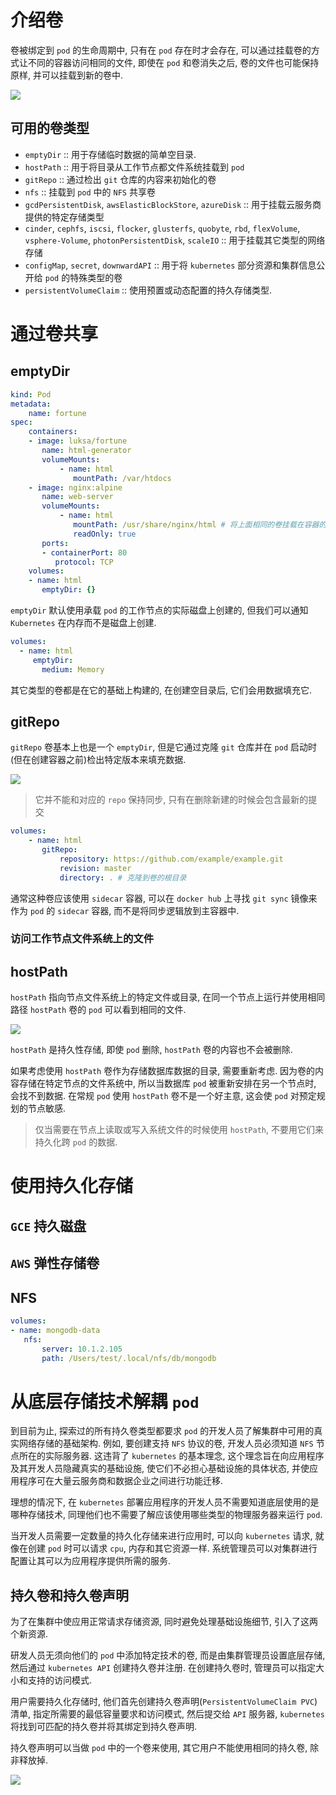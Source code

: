 # 介绍卷

卷被绑定到 `pod` 的生命周期中, 只有在 `pod` 存在时才会存在, 可以通过挂载卷的方式让不同的容器访问相同的文件, 即使在 `pod` 和卷消失之后, 卷的文件也可能保持原样, 并可以挂载到新的卷中.


![](assert/Pasted%20image%2020220705172157.png)

## 可用的卷类型

* `emptyDir` :: 用于存储临时数据的简单空目录.
* `hostPath` :: 用于将目录从工作节点都文件系统挂载到 `pod`
* `gitRepo` :: 通过检出 `git` 仓库的内容来初始化的卷
* `nfs` :: 挂载到 `pod` 中的 `NFS` 共享卷
* `gcdPersistentDisk`, `awsElasticBlockStore`, `azureDisk` :: 用于挂载云服务商提供的特定存储类型
* `cinder`, `cephfs`, `iscsi`, `flocker`, `glusterfs`, `quobyte`, `rbd`, `flexVolume`, `vsphere-Volume`, `photonPersistentDisk`, `scaleIO` :: 用于挂载其它类型的网络存储
* `configMap`, `secret`, `downwardAPI` :: 用于将 `kubernetes` 部分资源和集群信息公开给 `pod` 的特殊类型的卷
* `persistentVolumeClaim` :: 使用预置或动态配置的持久存储类型.

# 通过卷共享

## emptyDir

```yaml
kind: Pod
metadata:
	name: fortune
spec:
	containers:
	- image: luksa/fortune
       name: html-generator
       volumeMounts:
	       - name: html
	          mountPath: /var/htdocs
	- image: nginx:alpine
	   name: web-server
	   volumeMounts:
		   - name: html
		      mountPath: /usr/share/nginx/html # 将上面相同的卷挂载在容器的 /usr/share/nginx/html 目录下
		      readOnly: true
	   ports:
	   - containerPort: 80
	      protocol: TCP
	volumes:
	- name: html
	   emptyDir: {}
```

`emptyDir` 默认使用承载 `pod` 的工作节点的实际磁盘上创建的, 但我们可以通知 `Kubernetes` 在内存而不是磁盘上创建.

```yaml
volumes:
  - name: html
     emptyDir:
       medium: Memory
```

其它类型的卷都是在它的基础上构建的, 在创建空目录后, 它们会用数据填充它.

## gitRepo

`gitRepo` 卷基本上也是一个 `emptyDir`, 但是它通过克隆 `git` 仓库并在 `pod` 启动时(但在创建容器之前)检出特定版本来填充数据.

![](assert/Pasted%20image%2020220705173843.png)

> 它并不能和对应的 `repo` 保持同步, 只有在删除新建的时候会包含最新的提交

```yaml
volumes:
	- name: html
	   gitRepo:
		   repository: https://github.com/example/example.git
		   revision: master
		   directory: . # 克隆到卷的根目录
```

通常这种卷应该使用 `sidecar` 容器, 可以在 `docker hub` 上寻找 `git sync` 镜像来作为 `pod` 的 `sidecar` 容器, 而不是将同步逻辑放到主容器中.

### 访问工作节点文件系统上的文件

## hostPath

`hostPath` 指向节点文件系统上的特定文件或目录, 在同一个节点上运行并使用相同路径 `hostPath` 卷的 `pod` 可以看到相同的文件.

![](assert/Pasted%20image%2020220705180048.png)

`hostPath` 是持久性存储, 即使 `pod` 删除, `hostPath` 卷的内容也不会被删除.

如果考虑使用 `hostPath` 卷作为存储数据库数据的目录, 需要重新考虑. 因为卷的内容存储在特定节点的文件系统中, 所以当数据库 `pod` 被重新安排在另一个节点时, 会找不到数据. 在常规 `pod` 使用 `hostPath` 卷不是一个好主意, 这会使 `pod` 对预定规划的节点敏感.

> 仅当需要在节点上读取或写入系统文件的时候使用 `hostPath`, 不要用它们来持久化跨 `pod` 的数据.

# 使用持久化存储

## `GCE` 持久磁盘

## `AWS` 弹性存储卷

## NFS

```yaml
volumes:
- name: mongodb-data
   nfs:
	   server: 10.1.2.105
	   path: /Users/test/.local/nfs/db/mongodb
```

# 从底层存储技术解耦 `pod`

到目前为止, 探索过的所有持久卷类型都要求 `pod` 的开发人员了解集群中可用的真实网络存储的基础架构. 例如, 要创建支持 `NFS` 协议的卷, 开发人员必须知道 `NFS` 节点所在的实际服务器. 这违背了 `kubernetes` 的基本理念, 这个理念旨在向应用程序及其开发人员隐藏真实的基础设施, 使它们不必担心基础设施的具体状态, 并使应用程序可在大量云服务商和数据企业之间进行功能迁移.

理想的情况下, 在 `kubernetes` 部署应用程序的开发人员不需要知道底层使用的是哪种存储技术, 同理他们也不需要了解应该使用哪些类型的物理服务器来运行 `pod`.

当开发人员需要一定数量的持久化存储来进行应用时, 可以向 `kubernetes` 请求, 就像在创建 `pod` 时可以请求 `cpu`, 内存和其它资源一样. 系统管理员可以对集群进行配置让其可以为应用程序提供所需的服务.

## 持久卷和持久卷声明

为了在集群中使应用正常请求存储资源, 同时避免处理基础设施细节, 引入了这两个新资源.

研发人员无须向他们的 `pod` 中添加特定技术的卷, 而是由集群管理员设置底层存储, 然后通过 `kubernetes API` 创建持久卷并注册. 在创建持久卷时, 管理员可以指定大小和支持的访问模式.

用户需要持久化存储时, 他们首先创建持久卷声明(`PersistentVolumeClaim PVC`)清单, 指定所需要的最低容量要求和访问模式, 然后提交给 `API` 服务器, `kubernetes`将找到可匹配的持久卷并将其绑定到持久卷声明.

持久卷声明可以当做 `pod` 中的一个卷来使用, 其它用户不能使用相同的持久卷, 除非释放掉.

![](assert/Pasted%20image%2020220705183445.png)
